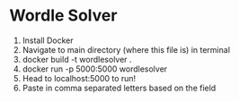 # Wordle Solver
1. Install Docker
2. Navigate to main directory (where this file is) in terminal
3. docker build -t wordlesolver .
4. docker run -p 5000:5000 wordlesolver
5. Head to localhost:5000 to run!
6. Paste in comma separated letters based on the field